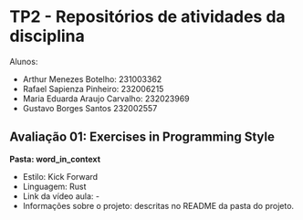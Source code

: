 # TP2 - Repositórios de atividades da disciplina
Alunos:
- Arthur Menezes Botelho: 231003362
- Rafael Sapienza Pinheiro: 232006215
- Maria Eduarda Araujo Carvalho: 232023969
- Gustavo Borges Santos 232002557

## Avaliação 01: Exercises in Programming Style
**Pasta: word_in_context**
- Estilo: Kick Forward
- Linguagem: Rust
- Link da vídeo aula: -
- Informações sobre o projeto: descritas no README da pasta do projeto.
